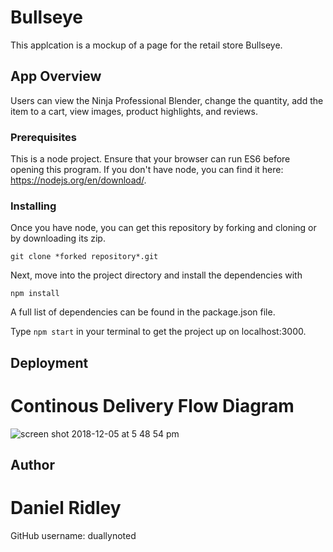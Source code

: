 # Bullseye

This applcation is a mockup of a page for the retail store Bullseye.
## App Overview

Users can view the Ninja Professional Blender, change the quantity, add the item to a cart, view images, product highlights, and reviews.


### Prerequisites

This is a node project. Ensure that your browser can run ES6 before opening this program. If you don't have node, you can find it here: https://nodejs.org/en/download/. 

### Installing

Once you have node, you can get this repository by forking and cloning or by downloading its zip.

```
git clone *forked repository*.git
```

Next, move into the project directory and install the dependencies with

```
npm install
```
A full list of dependencies can be found in the package.json file.

Type `npm start` in your terminal to get the project up on localhost:3000.

## Deployment
# Continous Delivery Flow Diagram
![screen shot 2018-12-05 at 5 48 54 pm](https://user-images.githubusercontent.com/40395381/49551759-213a3800-f8b6-11e8-896c-2d30bd896e8e.png)


## Author
# Daniel Ridley
GitHub username: duallynoted
